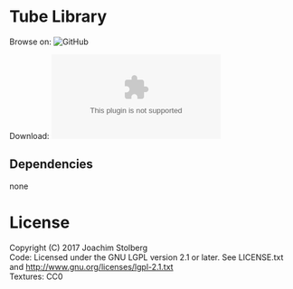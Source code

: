 # Tube Library


Browse on: ![GitHub](https://github.com/joe7575/Minetest-Gravelsieve)

Download: ![GitHub](https://github.com/joe7575/Minetest-Gravelsieve/archive/master.zip)


## Dependencies
none  

# License
Copyright (C) 2017 Joachim Stolberg  
Code: Licensed under the GNU LGPL version 2.1 or later. See LICENSE.txt and http://www.gnu.org/licenses/lgpl-2.1.txt  
Textures: CC0

